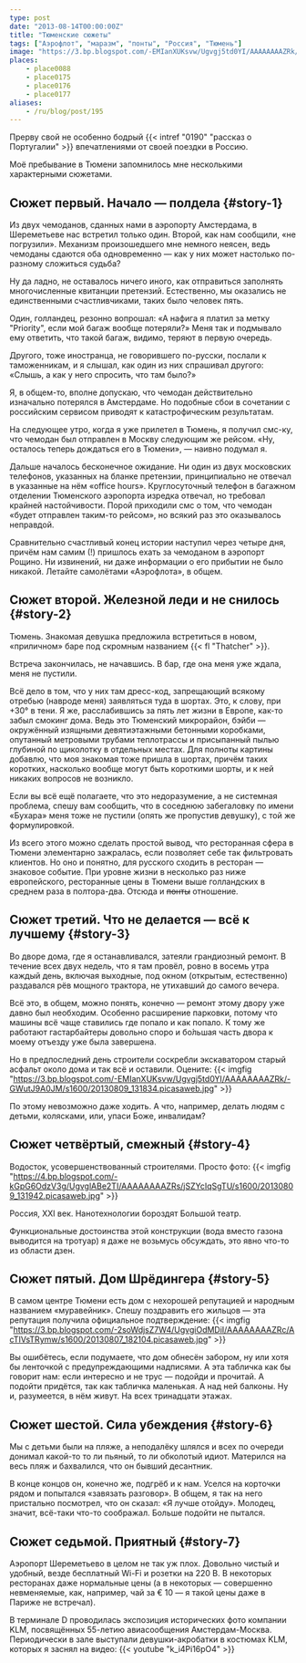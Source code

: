 ```yaml
---
type: post
date: "2013-08-14T00:00:00Z"
title: "Тюменские сюжеты"
tags: ["Аэрофлот", "маразм", "понты", "Россия", "Тюмень"]
image: "https://3.bp.blogspot.com/-EMIanXUKsvw/Ugvgj5td0YI/AAAAAAAAZRk/-GWutJ9A0JM/s1600/20130809_131834.picasaweb.jpg"
places:
    - place0088
    - place0175
    - place0176
    - place0177
aliases:
    - /ru/blog/post/195
---
```


Прерву свой не особенно бодрый {{< intref "0190" "рассказ о Португалии" >}} впечатлениями от своей поездки в Россию.

Моё пребывание в Тюмени запомнилось мне несколькими характерными сюжетами.

<!--more-->

## Сюжет первый. Начало — полдела {#story-1}

Из двух чемоданов, сданных нами в аэропорту Амстердама, в Шереметьеве нас встретил только один. Второй, как нам сообщили, «не погрузили». Механизм произошедшего мне немного неясен, ведь чемоданы сдаются оба одновременно — как у них может настолько по-разному сложиться судьба?

Ну да ладно, не оставалось ничего иного, как отправиться заполнять многочисленные квитанции претензий. Естественно, мы оказались не единственными счастливчиками, таких было человек пять.

Один, голландец, резонно вопрошал: «А нафига я платил за метку "Priority", если мой багаж вообще потеряли?» Меня так и подмывало ему ответить, что такой багаж, видимо, теряют в первую очередь.

Другого, тоже иностранца, не говорившего по-русски, послали к таможенникам, и я слышал, как один из них спрашивал другого: «Слышь, а как у него спросить, что там было?»

Я, в общем-то, вполне допускаю, что чемодан действительно изначально потерялся в Амстердаме. Но подобные сбои в сочетании с российским сервисом приводят к катастрофическим результатам.

На следующее утро, когда я уже прилетел в Тюмень, я получил смс-ку, что чемодан был отправлен в Москву следующим же рейсом. «Ну, осталось теперь дождаться его в Тюмени», — наивно подумал я.

Дальше началось бесконечное ожидание. Ни один из двух московских телефонов, указанных на бланке претензии, принципиально не отвечал в указанные на нём «office hours». Круглосуточный телефон в багажном отделении Тюменского аэропорта изредка отвечал, но требовал крайней настойчивости. Порой приходили смс о том, что чемодан «будет отправлен таким-то рейсом», но всякий раз это оказывалось неправдой.

Сравнительно счастливый конец истории наступил через четыре дня, причём нам самим (!) пришлось ехать за чемоданом в аэропорт Рощино. Ни извинений, ни даже информации о его прибытии не было никакой. Летайте самолётами «Аэрофлота», в общем.

## Сюжет второй. Железной леди и не снилось {#story-2}

Тюмень. Знакомая девушка предложила встретиться в новом, «приличном» баре под скромным названием {{< fl "Thatcher" >}}.

Встреча закончилась, не начавшись. В бар, где она меня уже ждала, меня не пустили.

Всё дело в том, что у них там дресс-код, запрещающий всякому отребью (навроде меня) заявляться туда в шортах. Это, к слову, при +30° в тени. Я же, расслабившись за пять лет  жизни в Европе, как-то забыл смокинг дома. Ведь это Тюменский микрорайон, бэйби — окружённый изящными девятиэтажными бетонными коробками, опутанный метровыми трубами теплотрассы и присыпанный пылью глубиной по щиколотку в отдельных местах. Для полноты картины добавлю, что моя знакомая тоже пришла в шортах, причём таких коротких, насколько вообще могут быть короткими шорты, и к ней никаких вопросов не возникло.

Если вы всё ещё полагаете, что это недоразумение, а не системная проблема, спешу вам сообщить, что в соседнюю забегаловку по имени «Бухара» меня тоже не пустили (опять же пропустив девушку), с той же формулировкой.

Из всего этого можно сделать простой вывод, что ресторанная сфера в Тюмени элементарно зажралась, если позволяет себе так фильтровать клиентов. Но оно и понятно, для русского сходить в ресторан — знаковое событие. При уровне жизни в несколько раз ниже европейского, ресторанные цены в Тюмени выше голландских в среднем раза в полтора-два. Отсюда и ~~понты~~ отношение.

## Сюжет третий. Что не делается — всё к лучшему {#story-3}

Во дворе дома, где я останавливался, затеяли грандиозный ремонт. В течение всех двух недель, что я там провёл, ровно в восемь утра каждый день, включая выходные, под окном (открытым, естественно) раздавался рёв мощного трактора, не утихавший до самого вечера.

Всё это, в общем, можно понять, конечно — ремонт этому двору уже давно был необходим. Особенно расширение парковки, потому что машины всё чаще ставились где попало и как попало. К тому же работают гастарбайтеры довольно споро и бо́льшая часть двора к моему отъезду уже была завершена.

Но в предпоследний день строители соскребли экскаватором старый асфальт около дома и так всё и оставили. Оцените:
{{< imgfig "https://3.bp.blogspot.com/-EMIanXUKsvw/Ugvgj5td0YI/AAAAAAAAZRk/-GWutJ9A0JM/s1600/20130809_131834.picasaweb.jpg" >}}

По этому невозможно даже ходить. А что, например, делать людям с детьми, колясками, или, упаси Боже, инвалидам?

## Сюжет четвёртый, смежный {#story-4}

Водосток, усовершенствованный строителями. Просто фото:
{{< imgfig "https://4.bp.blogspot.com/-kGpG6OdzV3g/UgvglABe2TI/AAAAAAAAZRs/jSZYcIqSgTU/s1600/20130809_131942.picasaweb.jpg" >}}

Россия, XXI век. Нанотехнологии бороздят Большой театр.

Функциональные достоинства этой конструкции (вода вместо газона выводится на тротуар) я даже не возьмусь обсуждать, это явно что-то из области дзен.

## Сюжет пятый. Дом Шрёдингера {#story-5}

В самом центре Тюмени есть дом с нехорошей репутацией и народным названием «муравейник». Спешу поздравить его жильцов — эта репутация получила официальное подтверждение:
{{< imgfig "https://3.bp.blogspot.com/-2soWdjsZ7W4/UgvgiOdMDiI/AAAAAAAAZRc/AcTIVsTRymw/s1600/20130807_182104.picasaweb.jpg" >}}

Вы ошибётесь, если подумаете, что дом обнесён забором, ну или хотя бы ленточкой с предупреждающими надписями. А эта табличка как бы говорит нам: если интересно и не трус — подойди и прочитай. А подойти придётся, так как табличка маленькая. А над ней балконы. Ну и, разумеется, в нём живут. На всех тринадцати этажах.

## Сюжет шестой. Сила убеждения {#story-6}

Мы с детьми были на пляже, а неподалёку шлялся и всех по очереди донимал какой-то то ли пьяный, то ли обколотый идиот. Матерился на весь пляж и бахвалился, что он бывший десантник.

В конце концов он, конечно же, подгрёб и к нам. Уселся на корточки рядом и попытался «завязать разговор». В общем, я так на него пристально посмотрел, что он сказал: «Я лучше отойду». Молодец, значит, всё-таки что-то соображал. Больше подойти не пытался.

## Сюжет седьмой. Приятный {#story-7}

Аэропорт Шереметьево в целом не так уж плох. Довольно чистый и удобный, везде бесплатный Wi-Fi и розетки на 220 В. В некоторых ресторанах даже нормальные цены (а в некоторых — совершенно невменяемые, как, например, чай за € 10 — я такой цены даже в Париже не встречал).

В терминале D проводилась экспозиция исторических фото компании KLM, посвящённых 55-летию авиасообщения Амстердам-Москва. Периодически в зале выступали девушки-акробатки в костюмах KLM, которых я заснял на видео:
{{< youtube "k_i4Pi16pO4" >}}
